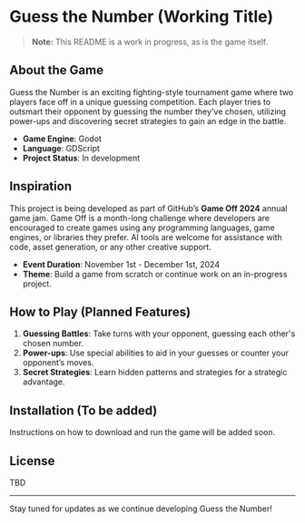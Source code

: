 # Guess the Number (Working Title)

> **Note:** This README is a work in progress, as is the game itself.

## About the Game

Guess the Number is an exciting fighting-style tournament game where two players face off in a unique guessing competition. Each player tries to outsmart their opponent by guessing the number they've chosen, utilizing power-ups and discovering secret strategies to gain an edge in the battle.

- **Game Engine**: Godot
- **Language**: GDScript
- **Project Status**: In development

## Inspiration

This project is being developed as part of GitHub’s **Game Off 2024** annual game jam. Game Off is a month-long challenge where developers are encouraged to create games using any programming languages, game engines, or libraries they prefer. AI tools are welcome for assistance with code, asset generation, or any other creative support.

- **Event Duration**: November 1st - December 1st, 2024
- **Theme**: Build a game from scratch or continue work on an in-progress project.

## How to Play (Planned Features)

1. **Guessing Battles**: Take turns with your opponent, guessing each other's chosen number.
2. **Power-ups**: Use special abilities to aid in your guesses or counter your opponent’s moves.
3. **Secret Strategies**: Learn hidden patterns and strategies for a strategic advantage.

## Installation (To be added)

Instructions on how to download and run the game will be added soon.

## License

TBD

---

Stay tuned for updates as we continue developing Guess the Number!